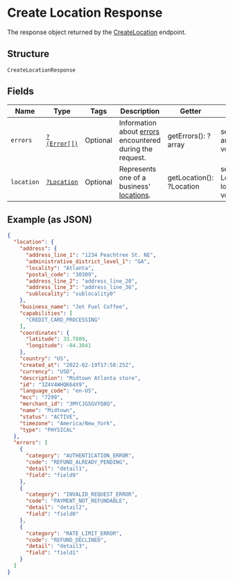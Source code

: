 
# Create Location Response

The response object returned by the [CreateLocation](../../doc/apis/locations.md#create-location) endpoint.

## Structure

`CreateLocationResponse`

## Fields

| Name | Type | Tags | Description | Getter | Setter |
|  --- | --- | --- | --- | --- | --- |
| `errors` | [`?(Error[])`](../../doc/models/error.md) | Optional | Information about [errors](https://developer.squareup.com/docs/build-basics/handling-errors) encountered during the request. | getErrors(): ?array | setErrors(?array errors): void |
| `location` | [`?Location`](../../doc/models/location.md) | Optional | Represents one of a business' [locations](https://developer.squareup.com/docs/locations-api). | getLocation(): ?Location | setLocation(?Location location): void |

## Example (as JSON)

```json
{
  "location": {
    "address": {
      "address_line_1": "1234 Peachtree St. NE",
      "administrative_district_level_1": "GA",
      "locality": "Atlanta",
      "postal_code": "30309",
      "address_line_2": "address_line_20",
      "address_line_3": "address_line_36",
      "sublocality": "sublocality0"
    },
    "business_name": "Jet Fuel Coffee",
    "capabilities": [
      "CREDIT_CARD_PROCESSING"
    ],
    "coordinates": {
      "latitude": 33.7889,
      "longitude": -84.3841
    },
    "country": "US",
    "created_at": "2022-02-19T17:58:25Z",
    "currency": "USD",
    "description": "Midtown Atlanta store",
    "id": "3Z4V4WHQK64X9",
    "language_code": "en-US",
    "mcc": "7299",
    "merchant_id": "3MYCJG5GVYQ8Q",
    "name": "Midtown",
    "status": "ACTIVE",
    "timezone": "America/New_York",
    "type": "PHYSICAL"
  },
  "errors": [
    {
      "category": "AUTHENTICATION_ERROR",
      "code": "REFUND_ALREADY_PENDING",
      "detail": "detail1",
      "field": "field9"
    },
    {
      "category": "INVALID_REQUEST_ERROR",
      "code": "PAYMENT_NOT_REFUNDABLE",
      "detail": "detail2",
      "field": "field0"
    },
    {
      "category": "RATE_LIMIT_ERROR",
      "code": "REFUND_DECLINED",
      "detail": "detail3",
      "field": "field1"
    }
  ]
}
```

